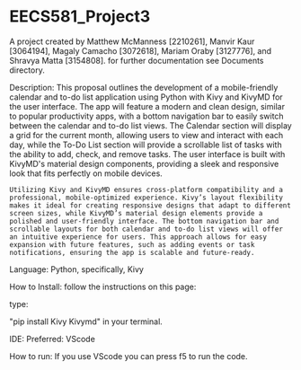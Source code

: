 # EECS581_Project3

A project created by Matthew McManness [2210261], Manvir Kaur [3064194], Magaly Camacho [3072618], Mariam Oraby [3127776], and Shravya Matta [3154808].
for further documentation see Documents directory.

Description: 
	This proposal outlines the development of a mobile-friendly calendar and to-do list application using Python with Kivy and KivyMD for the user interface. The app will feature a modern and clean design, similar to popular productivity apps, with a bottom navigation bar to easily switch between the calendar and to-do list views. The Calendar section will display a grid for the current month, allowing users to view and interact with each day, while the To-Do List section will provide a scrollable list of tasks with the ability to add, check, and remove tasks. The user interface is built with KivyMD's material design components, providing a sleek and responsive look that fits perfectly on mobile devices.

	Utilizing Kivy and KivyMD ensures cross-platform compatibility and a professional, mobile-optimized experience. Kivy’s layout flexibility makes it ideal for creating responsive designs that adapt to different screen sizes, while KivyMD’s material design elements provide a polished and user-friendly interface. The bottom navigation bar and scrollable layouts for both calendar and to-do list views will offer an intuitive experience for users. This approach allows for easy expansion with future features, such as adding events or task notifications, ensuring the app is scalable and future-ready.

Language: Python, specifically, Kivy

How to Install: follow the instructions on this page: 


type:

"pip install Kivy Kivymd" in your terminal.




IDE: Preferred: VScode


How to run: If you use VScode you can press f5 to run the code.






